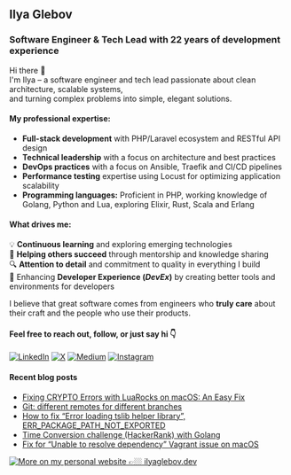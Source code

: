 ## Ilya Glebov
### Software Engineer & Tech Lead with 22 years of development experience

Hi there 👋  
I'm Ilya – a software engineer and tech lead passionate about clean architecture, scalable systems,  
and turning complex problems into simple, elegant solutions.

#### My professional expertise:
- **Full-stack development** with PHP/Laravel ecosystem and RESTful API design
- **Technical leadership** with a focus on architecture and best practices
- **DevOps practices** with a focus on Ansible, Traefik and CI/CD pipelines
- **Performance testing** expertise using Locust for optimizing application scalability
- **Programming languages:** Proficient in PHP, working knowledge of Golang, Python and Lua, exploring Elixir,  Rust, Scala and Erlang

#### What drives me:

💡 **Continuous learning** and exploring emerging technologies  
🤝 **Helping others succeed** through mentorship and knowledge sharing  
🔍 **Attention to detail** and commitment to quality in everything I build  
🚀 Enhancing **Developer Experience (_DevEx_)** by creating better tools and environments for developers  

I believe that great software comes from engineers who **truly care** about their craft and the people who use their products.

#### Feel free to reach out, follow, or just say hi 👇

[![LinkedIn](https://img.shields.io/badge/LinkedIn-Ilya_Glebov-0A66C2?logo=linkedin&logoColor=white)](https://www.linkedin.com/in/ilya-glebov/)
[![X](https://img.shields.io/badge/twitter-@glebovdev-1DA1F2?logo=x&logoColor=white)](https://x.com/glebovdev)
[![Medium](https://img.shields.io/badge/Medium-@glebovdev-000000?logo=medium&logoColor=white)](https://glebovdev.medium.com/)
[![Instagram](https://img.shields.io/badge/Instagram-@glebovdev-FD1D1D?logo=instagram&logoColor=white)](https://instagram.com/glebovdev)


#### Recent blog posts
<!-- BLOG-POST-LIST:START -->
- [Fixing CRYPTO Errors with LuaRocks on macOS: An Easy Fix](https://glebovdev.medium.com/fixing-crypto-errors-with-luarocks-on-macos-an-easy-fix-54dc49ca5abc?source=rss-5b7d5ccae745------2)
- [Git: different remotes for different branches](https://glebovdev.medium.com/git-different-remotes-for-different-branches-5fffd3477a5?source=rss-5b7d5ccae745------2)
- [How to fix “Error loading tslib helper library”, ERR_PACKAGE_PATH_NOT_EXPORTED](https://glebovdev.medium.com/how-to-fix-error-loading-tslib-helper-library-err-package-path-not-exported-5450073e6843?source=rss-5b7d5ccae745------2)
- [Time Conversion challenge &lpar;HackerRank&rpar; with Golang](https://glebovdev.medium.com/time-conversion-challenge-hackerrank-with-golang-e4efd02662ee?source=rss-5b7d5ccae745------2)
- [Fix for “Unable to resolve dependency” Vagrant issue on macOS](https://glebovdev.medium.com/fix-for-unable-to-resolve-dependency-vagrant-issue-on-macos-61228f8fa5fc?source=rss-5b7d5ccae745------2)
<!-- BLOG-POST-LIST:END -->

[![More on my personal website 👉🏼 ilyaglebov.dev](https://img.shields.io/badge/Here_more_👉🏼_ilyaglebov.dev-000000?style=for-the-badge)](https://ilyaglebov.dev)
